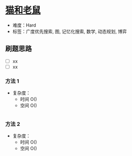 # [猫和老鼠](https://leetcode-cn.com/problems/cat-and-mouse/)

- 难度：Hard
- 标签：广度优先搜索, 图, 记忆化搜索, 数学, 动态规划, 博弈

## 刷题思路

- [ ] xx
- [ ] xx

### 方法 1

- 复杂度：
    - 时间 O()
    - 空间 O()

``` js

```

### 方法 2

- 复杂度：
    - 时间 O()
    - 空间 O()

``` js

```
